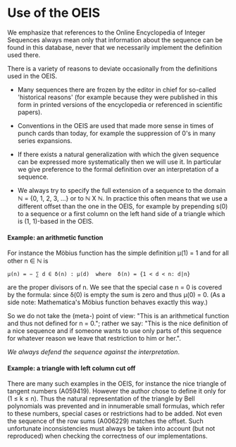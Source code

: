 # Use of the OEIS

We emphasize that references to the Online Encyclopedia of Integer Sequences always mean only that information about the sequence can be found in this database, never that we necessarily implement the definition used there.

There is a variety of reasons to deviate occasionally from the definitions used in the OEIS.

* Many sequences there are frozen by the editor in chief for so-called 'historical reasons' (for example because they were published in this form in printed versions of the encyclopedia or referenced in scientific papers).

* Conventions in the OEIS are used that made more sense in times of punch cards than today, for example the suppression of 0's in many series expansions.

* If there exists a natural generalization with which the given sequence can be expressed more systematically then we will use it. In particular we give preference to the formal definition over an interpretation of a sequence.

* We always try to specify the full extension of a sequence to the domain ℕ = {0, 1, 2, 3, ...} or to ℕ X ℕ. In practice this often means that we use a different offset than the one in the OEIS, for example by prepending s(0) to a sequence or a first column on the left hand side of a triangle which is (1, 1)-based in the OEIS.

#### Example: an arithmetic function

For instance the Möbius function has the simple definition μ(1) = 1 and for all other n ∈ ℕ is

    μ(n) = − ∑ d ∈ δ(n) : μ(d)  where  δ(n) = {1 < d < n: d|n}

are the proper divisors of n. We see that the special case n = 0 is covered by the formula: since δ(0) is empty the sum is zero and thus μ(0) = 0. (As a side note: Mathematica's Möbius function behaves exactly this way.)

So we do not take the (meta-) point of view: "This is an arithmetical function and thus not defined for n = 0."; rather we say: "This is the nice definition of a nice sequence and if someone wants to use only parts of this sequence for whatever reason we leave that restriction to him or her.".

_We always defend the sequence against the interpretation_.

#### Example: a triangle with left column cut off

There are many such examples in the OEIS, for instance the nice triangle of tangent numbers (A059419). However the author chose to define it only for (1 ≤ k ≤ n). Thus the natural representation of the triangle by Bell polynomials was prevented and in innumerable small formulas, which refer to these numbers, special cases or restrictions had to be added. Not even the sequence of the row sums (A006229) matches the offset. Such unfortunate inconsistencies must always be taken into account (but not reproduced) when checking the correctness of our implementations.
